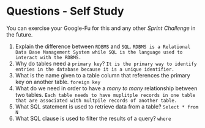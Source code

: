 # Questions - Self Study

You can exercise your Google-Fu for this and any other _Sprint Challenge_ in the future.

1.  Explain the difference between `RDBMS` and `SQL`. 
        `RDBMS is a Relational Data Base Management System while SQL is the language used to interact with the RDBMS.`
1.  Why do tables need a `primary key`?
        `It is the primary way to identify entries in the database because it is a unique identifier.`
1.  What is the name given to a table column that references the primary key
    on another table.
        `foreign key`
1.  What do we need in order to have a _many to many_ relationship between two
    tables.
        `Each table needs to have muplitple records in one table that are associated with multpile records of another table.`
1.  What SQL statement is used to retrieve data from a table? 
        `Select * from N`
1.  What SQL clause is used to filter the results of a query? 
        `where`
